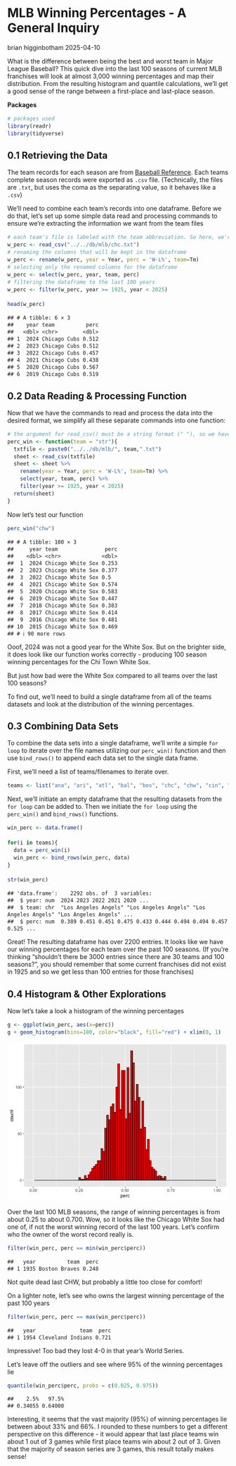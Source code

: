 MLB Winning Percentages - A General Inquiry
================
brian higginbotham
2025-04-10

What is the difference between being the best and worst team in Major
League Baseball? This quick dive into the last 100 seasons of current
MLB franchises will look at almost 3,000 winning percentages and map
their distribution. From the resulting histogram and quantile
calculations, we’ll get a good sense of the range between a first-place
and last-place season.

**Packages**

``` r
# packages used
library(readr)
library(tidyverse)
```

## 0.1 Retrieving the Data

The team records for each season are from [Baseball
Reference](https://www.baseball-reference.com/teams/). Each teams
complete season records were exported as `.csv` file. (Technically, the
files are `.txt`, but uses the coma as the separating value, so it
behaves like a `.csv`)

We’ll need to combine each team’s records into one dataframe. Before we
do that, let’s set up some simple data read and processing commands to
ensure we’re extracting the information we want from the team files

``` r
# each team's file is labeled with the team abbreviation. So here, we're reading the Chicago Cubs.
w_perc <- read_csv("../../db/mlb/chc.txt")
# renaming the columns that will be kept in the dataframe
w_perc <- rename(w_perc, year = Year, perc = 'W-L%', team=Tm)
# selecting only the renamed columns for the dataframe
w_perc <- select(w_perc, year, team, perc)
# filtering the dataframe to the last 100 years
w_perc <- filter(w_perc, year >= 1925, year < 2025)

head(w_perc)
```

    ## # A tibble: 6 × 3
    ##    year team          perc
    ##   <dbl> <chr>        <dbl>
    ## 1  2024 Chicago Cubs 0.512
    ## 2  2023 Chicago Cubs 0.512
    ## 3  2022 Chicago Cubs 0.457
    ## 4  2021 Chicago Cubs 0.438
    ## 5  2020 Chicago Cubs 0.567
    ## 6  2019 Chicago Cubs 0.519

## 0.2 Data Reading & Processing Function

Now that we have the commands to read and process the data into the
desired format, we simplify all these separate commands into one
function:

``` r
# the argument for read_csv() must be a string format (" "), so we have to enter the function argument, team, as a string
perc_win <- function(team = "str"){
  txtfile <- paste0("../../db/mlb/", team,".txt")
  sheet <- read_csv(txtfile)
  sheet <- sheet %>%
    rename(year = Year, perc = 'W-L%', team=Tm) %>%
    select(year, team, perc) %>%
    filter(year >= 1925, year < 2025)
  return(sheet)
}
```

Now let’s test our function

``` r
perc_win("chw")
```

    ## # A tibble: 100 × 3
    ##     year team               perc
    ##    <dbl> <chr>             <dbl>
    ##  1  2024 Chicago White Sox 0.253
    ##  2  2023 Chicago White Sox 0.377
    ##  3  2022 Chicago White Sox 0.5  
    ##  4  2021 Chicago White Sox 0.574
    ##  5  2020 Chicago White Sox 0.583
    ##  6  2019 Chicago White Sox 0.447
    ##  7  2018 Chicago White Sox 0.383
    ##  8  2017 Chicago White Sox 0.414
    ##  9  2016 Chicago White Sox 0.481
    ## 10  2015 Chicago White Sox 0.469
    ## # ℹ 90 more rows

Ooof, 2024 was not a good year for the White Sox. But on the brighter
side, it does look like our function works correctly - producing 100
season winning percentages for the Chi Town White Sox.

But just how bad were the White Sox compared to all teams over the last
100 seasons?

To find out, we’ll need to build a single dataframe from all of the
teams datasets and look at the distribution of the winning percentages.

## 0.3 Combining Data Sets

To combine the data sets into a single dataframe, we’ll write a simple
`for loop` to iterate over the file names utilizing our `perc_win()`
function and then use `bind_rows()` to append each data set to the
single data frame.

First, we’ll need a list of teams/filenames to iterate over.

``` r
teams <- list("ana", "ari", "atl", "bal", "bos", "chc", "chw", "cin", "cle", "col", "det", "hou", "kcr", "lad", "mia", "mil", "min", "nym", "nyy", "oak", "phi", "pit", "sdp", "sea", "sfg", "stl", "tbd", "tex", "tor", "wsn")
```

Next, we’ll initiate an empty dataframe that the resulting datasets from
the `for loop` can be added to. Then we initiate the `for loop` using
the `perc_win()` and `bind_rows()` functions.

``` r
win_perc <- data.frame()

for(i in teams){
  data = perc_win(i)
  win_perc <- bind_rows(win_perc, data)
}

str(win_perc)
```

    ## 'data.frame':    2292 obs. of  3 variables:
    ##  $ year: num  2024 2023 2022 2021 2020 ...
    ##  $ team: chr  "Los Angeles Angels" "Los Angeles Angels" "Los Angeles Angels" "Los Angeles Angels" ...
    ##  $ perc: num  0.389 0.451 0.451 0.475 0.433 0.444 0.494 0.494 0.457 0.525 ...

Great! The resulting dataframe has over 2200 entries. It looks like we
have our winning percentages for each team over the past 100 seasons.
(If you’re thinking “shouldn’t there be 3000 entries since there are 30
teams and 100 seasons?”, you should remember that some current
franchises did not exist in 1925 and so we get less than 100 entries for
those franchises)

## 0.4 Histogram & Other Explorations

Now let’s take a look a histogram of the winning percentages

``` r
g <- ggplot(win_perc, aes(x=perc))
g + geom_histogram(bins=100, color="black", fill="red") + xlim(0, 1)
```

![](README_files/figure-gfm/hist-1.png)<!-- -->

Over the last 100 MLB seasons, the range of winning percentages is from
about 0.25 to about 0.700. Wow, so it looks like the Chicago White Sox
had one of, if not the worst winning record of the last 100 years. Let’s
confirm who the owner of the worst record really is.

``` r
filter(win_perc, perc == min(win_perc$perc))
```

    ##   year          team  perc
    ## 1 1935 Boston Braves 0.248

Not quite dead last CHW, but probably a little too close for comfort!

On a lighter note, let’s see who owns the largest winning percentage of
the past 100 years

``` r
filter(win_perc, perc == max(win_perc$perc))
```

    ##   year              team  perc
    ## 1 1954 Cleveland Indians 0.721

Impressive! Too bad they lost 4-0 in that year’s World Series.

Let’s leave off the outliers and see where 95% of the winning
percentages lie

``` r
quantile(win_perc$perc, probs = c(0.025, 0.975))
```

    ##    2.5%   97.5% 
    ## 0.34055 0.64000

Interesting, it seems that the vast majority (95%) of winning
percentages lie between about 33% and 66%. I rounded to these numbers to
get a different perspective on this difference - it would appear that
last place teams win about 1 out of 3 games while first place teams win
about 2 out of 3. Given that the majority of season series are 3 games,
this result totally makes sense!
